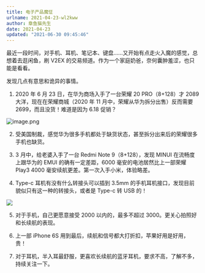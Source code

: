 ```yaml
---
title: 电子产品魔怔
urlname: 2021-04-23-wl2kww
author: 章鱼猫先生
date: 2021-04-23
updated: "2021-06-30 09:45:46"
---
```


最近一段时间，对手机、耳机、笔记本、键盘......又开始有点走火入魔的感觉，总想着去逛闲鱼，刷 V2EX 的交易频道。作为一个家庭奶爸，奈何囊肿羞涩，也只能是看看。

发现几点有意思和诡异的事情。

1. 2020 年 6 月 23 日，在华为商场入手了一台荣耀 20 PRO（8+128）才 2089 大洋，现在在荣耀商城（2020 年 11 月中，荣耀从华为拆分出售）反而需要 2699，而且没货！难道是因为 6.18 促销？

![image.png](https://shub.weiyan.tech/yuque/elog-notebook-img/FpzZbZZppRi0oju4m2EKoTIFv_vs.png)

2. 受美国制裁，感觉华为很多手机都处于缺货状态，甚至拆分出来后的荣耀很多手机也缺货。

3. 3 月中，给老婆入手了一台 Redmi Note 9（8+128），发现 MINUI 在流畅度上跟华为的 EMUI 的确有一定差距，6000 毫安的电池居然比上一部荣耀 Play3 4000 毫安续航更差。第一次入手小米，体验略差。

4. Type-c 耳机有没有什么转接头可以插到 3.5mm 的手机耳机接口，发现目前貌似只有这一种的转接头，或者是 Type-c 转 USB 的！

![](https://shub.weiyan.tech/yuque/elog-notebook-img/FiK7dE_WbvLv7MJjCRgSA5AA47_y.jpeg)

5. 对于手机，自己更愿意接受 2000 以内的，最多不超过 3000。更关心拍照好和长续航的表现。

6. 上一部 iPhone 6S 用到最后，续航和信号都大打折扣，苹果好用是好用，贵！

7. 对于耳机，半入耳最舒服，更喜欢长续航的蓝牙耳机，要求不高，了解不多，持续关注一下。
